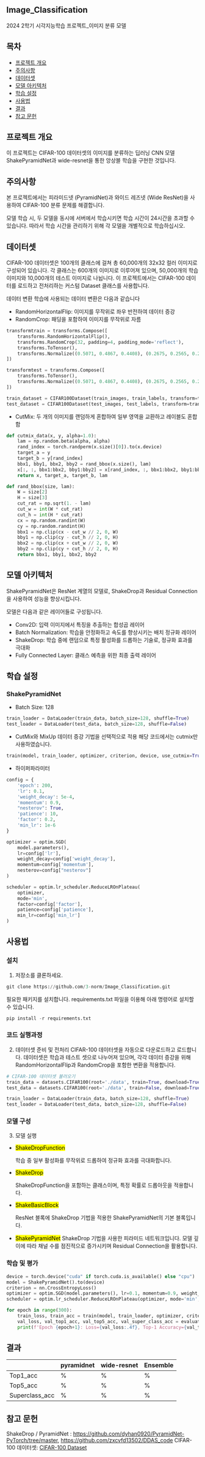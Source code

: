 ## Image_Classification
2024 2학기 시각지능학습 프로젝트_이미지 분류 모델


## 목차
- [프로젝트 개요](#프로젝트-개요)
- [주의사항](#주의사항)
- [데이터셋](#데이터셋)
- [모델 아키텍처](#모델-아키텍처)
- [학습 설정](#학습-설정)
- [사용법](#사용법)
- [결과](#결과)
- [참고 문헌](#참고-문헌)

## 프로젝트 개요
이 프로젝트는 CIFAR-100 데이터셋의 이미지를 분류하는 딥러닝 CNN 모델 ShakePyramidNet과 wide-resnet을 통한 앙상블 학습을 구현한 것입니다. 



## 주의사항
본 프로젝트에서는 피라미드넷 (PyramidNet)과 와이드 레즈넷 (Wide ResNet)을 사용하여 CIFAR-100 분류 문제를 해결합니다.

모델 학습 시, 두 모델을 동시에 서버에서 학습시키면 학습 시간이 24시간을 초과할 수 있습니다. 따라서 학습 시간을 관리하기 위해 각 모델을 개별적으로 학습하십시오.



## 데이터셋
CIFAR-100 데이터셋은 100개의 클래스에 걸쳐 총 60,000개의 32x32 컬러 이미지로 구성되어 있습니다. 각 클래스는 600개의 이미지로 이루어져 있으며, 50,000개의 학습 이미지와 10,000개의 테스트 이미지로 나뉩니다. 이 프로젝트에서는 CIFAR-100 데이터를 로드하고 전처리하는 커스텀 Dataset 클래스를 사용합니다.

데이터 변환
학습에 사용되는 데이터 변환은 다음과 같습니다


- RandomHorizontalFlip: 이미지를 무작위로 좌우 반전하여 데이터 증강
- RandomCrop: 패딩을 포함하여 이미지를 무작위로 자름
```python
transformtrain = transforms.Compose([
    transforms.RandomHorizontalFlip(),
    transforms.RandomCrop(32, padding=4, padding_mode='reflect'),
    transforms.ToTensor(),
    transforms.Normalize((0.5071, 0.4867, 0.4408), (0.2675, 0.2565, 0.2761)),
])

transformtest = transforms.Compose([
    transforms.ToTensor(),
    transforms.Normalize((0.5071, 0.4867, 0.4408), (0.2675, 0.2565, 0.2761)),
])

train_dataset = CIFAR100Dataset(train_images, train_labels, transform=transformtrain)
test_dataset = CIFAR100Dataset(test_images, test_labels, transform=transformtest)
```

- CutMix: 두 개의 이미지를 랜덤하게 혼합하여 일부 영역을 교환하고 레이블도 혼합함
```python
def cutmix_data(x, y, alpha=1.0):
    lam = np.random.beta(alpha, alpha)
    rand_index = torch.randperm(x.size()[0]).to(x.device)
    target_a = y
    target_b = y[rand_index]
    bbx1, bby1, bbx2, bby2 = rand_bbox(x.size(), lam)
    x[:, :, bbx1:bbx2, bby1:bby2] = x[rand_index, :, bbx1:bbx2, bby1:bby2]
    return x, target_a, target_b, lam

def rand_bbox(size, lam):
    W = size[2]
    H = size[3]
    cut_rat = np.sqrt(1. - lam)
    cut_w = int(W * cut_rat)
    cut_h = int(H * cut_rat)
    cx = np.random.randint(W)
    cy = np.random.randint(H)
    bbx1 = np.clip(cx - cut_w // 2, 0, W)
    bby1 = np.clip(cy - cut_h // 2, 0, H)
    bbx2 = np.clip(cx + cut_w // 2, 0, W)
    bby2 = np.clip(cy + cut_h // 2, 0, H)
    return bbx1, bby1, bbx2, bby2
```


## 모델 아키텍처
ShakePyramidNet은 ResNet 계열의 모델로, ShakeDrop과 Residual Connection을 사용하여 성능을 향상시킵니다. 

모델은 다음과 같은 레이어들로 구성됩니다.
- Conv2D: 입력 이미지에서 특징을 추출하는 합성곱 레이어
- Batch Normalization: 학습을 안정화하고 속도를 향상시키는 배치 정규화 레이어
- ShakeDrop: 학습 중에 랜덤으로 특정 활성화를 드롭하는 기술로, 정규화 효과를 극대화
- Fully Connected Layer: 클래스 예측을 위한 최종 출력 레이어



## 학습 설정
### ShakePyramidNet
- Batch Size: 128
```python
train_loader = DataLoader(train_data, batch_size=128, shuffle=True)
test_loader = DataLoader(test_data, batch_size=128, shuffle=False)
```
- CutMix와 MixUp 데이터 증강 기법을 선택적으로 적용 해당 코드에서는 cutmix만 사용하였습니다.
```python
train(model, train_loader, optimizer, criterion, device, use_cutmix=True)
```

- 하이퍼파라미터
```python
config = {
    'epoch': 200,
    'lr': 0.1,
    'weight_decay': 5e-4,
    'momentum': 0.9,
    "nesterov": True,
    'patience': 10,
    'factor': 0.2,   
    'min_lr': 1e-6   
}

optimizer = optim.SGD(
    model.parameters(),
    lr=config['lr'],
    weight_decay=config['weight_decay'],
    momentum=config['momentum'],
    nesterov=config["nesterov"]
)

scheduler = optim.lr_scheduler.ReduceLROnPlateau(
    optimizer,
    mode='min',
    factor=config['factor'],
    patience=config['patience'],
    min_lr=config['min_lr']
)
```



## 사용법
### 설치
1. 저장소를 클론하세요.
```python
git clone https://github.com/3-norm/Image_Classification.git
```

필요한 패키지를 설치합니다. requirements.txt 파일을 이용해 아래 명령어로 설치할 수 있습니다.

```python
pip install -r requirements.txt
```

### 코드 실행과정
2. 데이터셋 준비 및 전처리
CIFAR-100 데이터셋을 자동으로 다운로드하고 로드합니다.
데이터셋은 학습과 테스트 셋으로 나누어져 있으며, 각각 데이터 증강을 위해 RandomHorizontalFlip과 RandomCrop을 포함한 변환을 적용합니다.
```python
# CIFAR-100 데이터셋 불러오기
train_data = datasets.CIFAR100(root='./data', train=True, download=True, transform=transformtrain)
test_data = datasets.CIFAR100(root='./data', train=False, download=True, transform=transformtest)

train_loader = DataLoader(train_data, batch_size=128, shuffle=True)
test_loader = DataLoader(test_data, batch_size=128, shuffle=False)
```

### 모델 구성
3. 모델 실행

* <mark>ShakeDropFunction</mark>

  학습 중 일부 활성화를 무작위로 드롭하여 정규화 효과를 극대화합니다.

* <mark>ShakeDrop</mark>

  ShakeDropFunction을 포함하는 클래스이며, 특정 확률로 드롭아웃을 적용합니다.

* <mark>ShakeBasicBlock</mark>

  ResNet 블록에 ShakeDrop 기법을 적용한 ShakePyramidNet의 기본 블록입니다.

* <mark>ShakePyramidNet</mark>
  ShakeDrop 기법을 사용한 피라미드 네트워크입니다. 모델 깊이에 따라 채널 수를 점진적으로 증가시키며 Residual Connection을 활용합니다.

### 학습 및 평가
```python
device = torch.device("cuda" if torch.cuda.is_available() else "cpu")
model = ShakePyramidNet().to(device)
criterion = nn.CrossEntropyLoss()
optimizer = optim.SGD(model.parameters(), lr=0.1, momentum=0.9, weight_decay=5e-4, nesterov=True)
scheduler = optim.lr_scheduler.ReduceLROnPlateau(optimizer, mode='min', factor=0.2, patience=10, min_lr=1e-6)

for epoch in range(300):
    train_loss, train_acc = train(model, train_loader, optimizer, criterion, device, use_cutmix=True)
    val_loss, val_top1_acc, val_top5_acc, val_super_class_acc = evaluate(model, test_loader, criterion, device)
    print(f'Epoch {epoch+1}: Loss={val_loss:.4f}, Top-1 Accuracy={val_top1_acc:.2f}%, Top-5 Accuracy={val_top5_acc:.2f}%')
```


## 결과
||pyramidnet|wide-resnet|Ensemble|
|------|---|---|---|
|Top1_acc|%|%|%|
|Top5_acc|%|%|%|
|Superclass_acc|%|%|%|

## 참고 문헌
ShakeDrop / PyramidNet : https://github.com/dyhan0920/PyramidNet-PyTorch/tree/master, https://github.com/zxcvfd13502/DDAS_code
CIFAR-100 데이터셋: [CIFAR-100 Dataset](https://www.cs.toronto.edu/~kriz/cifar.html)
